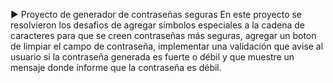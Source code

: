 ► Proyecto de generador de contraseñas seguras
  En este proyecto se resolvieron los desafios de
  agregar símbolos especiales a la cadena de caracteres para que se creen contraseñas más seguras, agregar un boton de limpiar el campo de contraseña, implementar una validación que avise al usuario si la contraseña generada es fuerte o débil
  y que muestre un mensaje donde informe que la contraseña es débil.
  
